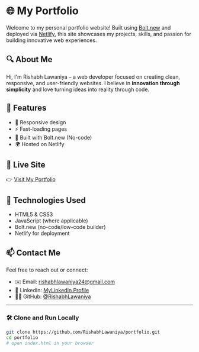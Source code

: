 # 🌐 My Portfolio

Welcome to my personal portfolio website! Built using [Bolt.new](https://bolt.new) and deployed via [Netlify](https://www.netlify.com), this site showcases my projects, skills, and passion for building innovative web experiences.

## 🔍 About Me

Hi, I'm Rishabh Lawaniya – a web developer focused on creating clean, responsive, and user-friendly websites. I believe in **innovation through simplicity** and love turning ideas into reality through code.

## 🚀 Features

- 🎨 Responsive design
- ⚡ Fast-loading pages
- 🧠 Built with Bolt.new (No-code)
- 🌍 Hosted on Netlify

## 🔗 Live Site

👉 [Visit My Portfolio](https://your-netlify-url.netlify.app)

## 📁 Technologies Used

- HTML5 & CSS3
- JavaScript (where applicable)
- Bolt.new (no-code/low-code builder)
- Netlify for deployment

## 📫 Contact Me

Feel free to reach out or connect:

- ✉️ Email: [rishabhlawaniya24@gmail.com](rishabhlawaniya24@gmail.com)
- 💼 LinkedIn: [MyLinkedIn Profile](https://www.linkedin.com/in/rishabh-lawaniya/)
- 🧑‍💻 GitHub: [@RishabhLawaniya](https://github.com/RishabhLawaniya)

---

### 🛠️ Clone and Run Locally

```bash
git clone https://github.com/RishabhLawaniya/portfolio.git
cd portfolio
# open index.html in your browser

